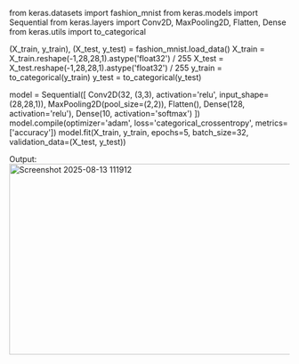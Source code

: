 from keras.datasets import fashion_mnist 
from keras.models import Sequential 
from keras.layers import Conv2D, MaxPooling2D, Flatten, Dense 
from keras.utils import to_categorical 

(X_train, y_train), (X_test, y_test) = fashion_mnist.load_data() 
X_train = X_train.reshape(-1,28,28,1).astype('float32') / 255 
X_test = X_test.reshape(-1,28,28,1).astype('float32') / 255 
y_train = to_categorical(y_train) 
y_test = to_categorical(y_test) 

model = Sequential([ 
Conv2D(32, (3,3), activation='relu', input_shape=(28,28,1)), 
MaxPooling2D(pool_size=(2,2)), 
Flatten(), 
Dense(128, activation='relu'), 
Dense(10, activation='softmax') 
]) 
model.compile(optimizer='adam', loss='categorical_crossentropy', 
metrics=['accuracy']) 
model.fit(X_train, y_train, epochs=5, batch_size=32, 
validation_data=(X_test, y_test))






















Output: 
<img width="1099" height="343" alt="Screenshot 2025-08-13 111912" src="https://github.com/user-attachments/assets/bfc7ee80-40b2-422f-84e0-06e0ceb16b93" />
